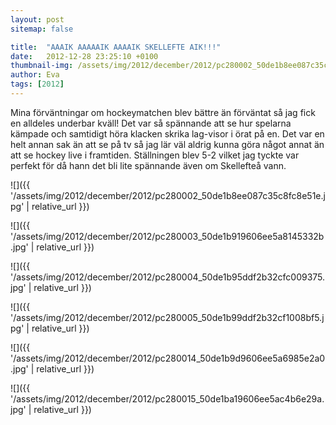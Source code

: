```yaml
---
layout: post
sitemap: false

title:  "AAAIK AAAAAIK AAAAIK SKELLEFTE AIK!!!"
date:   2012-12-28 23:25:10 +0100
thumbnail-img: /assets/img/2012/december/2012/pc280002_50de1b8ee087c35c8fc8e51e.jpg
author: Eva
tags: [2012]
---
```


Mina förväntningar om hockeymatchen blev bättre än förväntat så jag fick en alldeles underbar kväll! Det var så spännande att se hur spelarna kämpade och samtidigt höra klacken skrika lag-visor i örat på en. Det var en helt annan sak än att se på tv så jag lär väl aldrig kunna göra något annat än att se hockey live i framtiden. Ställningen blev 5-2 vilket jag tyckte var perfekt för då hann det bli lite spännande även om Skellefteå vann.

![]({{ '/assets/img/2012/december/2012/pc280002_50de1b8ee087c35c8fc8e51e.jpg'  | relative_url }})

![]({{ '/assets/img/2012/december/2012/pc280003_50de1b919606ee5a8145332b.jpg'  | relative_url }})

![]({{ '/assets/img/2012/december/2012/pc280004_50de1b95ddf2b32cfc009375.jpg'  | relative_url }})

![]({{ '/assets/img/2012/december/2012/pc280005_50de1b99ddf2b32cf1008bf5.jpg'  | relative_url }})

![]({{ '/assets/img/2012/december/2012/pc280014_50de1b9d9606ee5a6985e2a0.jpg'  | relative_url }})

![]({{ '/assets/img/2012/december/2012/pc280015_50de1ba19606ee5ac4b6e29a.jpg'  | relative_url }})

